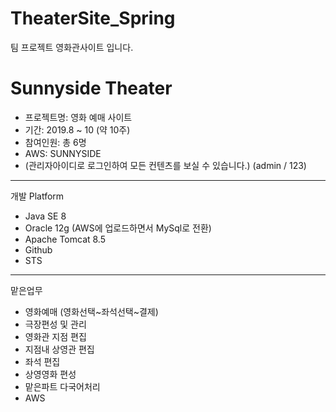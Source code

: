 # TheaterSite_Spring
팀 프로젝트 영화관사이트 입니다.

Sunnyside Theater
=
* 프로젝트명: 영화 예매 사이트
* 기간: 2019.8 ~ 10 (약 10주)
* 참여인원: 총 6명
* AWS: SUNNYSIDE
* (관리자아이디로 로그인하여 모든 컨텐츠를 보실 수 있습니다.)
(admin / 123)

---
개발 Platform
* Java SE 8
* Oracle 12g (AWS에 업로드하면서 MySql로 전환)
* Apache Tomcat 8.5
* Github
* STS

---
맡은업무

* 영화예매 (영화선택~좌석선택~결제)
* 극장편성 및 관리
* 영화관 지점 편집
* 지점내 상영관 편집
* 좌석 편집
* 상영영화 편성
* 맡은파트 다국어처리
* AWS
